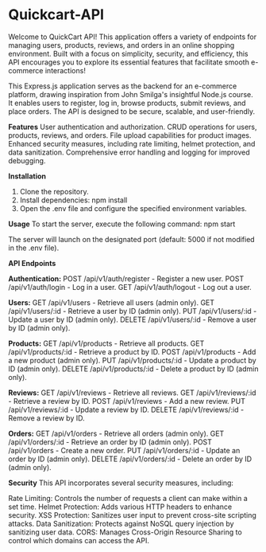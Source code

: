 # Quickcart-API

Welcome to QuickCart API! This application offers a variety of endpoints for managing users, products, reviews, and orders in an online shopping environment. Built with a focus on simplicity, security, and efficiency, this API encourages you to explore its essential features that facilitate smooth e-commerce interactions!

This Express.js application serves as the backend for an e-commerce platform, drawing inspiration from John Smilga's insightful Node.js course. It enables users to register, log in, browse products, submit reviews, and place orders. The API is designed to be secure, scalable, and user-friendly.

**Features**
User authentication and authorization.
CRUD operations for users, products, reviews, and orders.
File upload capabilities for product images.
Enhanced security measures, including rate limiting, helmet protection, and data sanitization.
Comprehensive error handling and logging for improved debugging.

**Installation**
1. Clone the repository.
2. Install dependencies: npm install
3. Open the .env file and configure the specified environment variables.
   
**Usage**
To start the server, execute the following command:
npm start

The server will launch on the designated port (default: 5000 if not modified in the .env file).

**API Endpoints**

**Authentication:**
POST /api/v1/auth/register - Register a new user.
POST /api/v1/auth/login - Log in a user.
GET /api/v1/auth/logout - Log out a user.

**Users:**
GET /api/v1/users - Retrieve all users (admin only).
GET /api/v1/users/:id - Retrieve a user by ID (admin only).
PUT /api/v1/users/:id - Update a user by ID (admin only).
DELETE /api/v1/users/:id - Remove a user by ID (admin only).

**Products:**
GET /api/v1/products - Retrieve all products.
GET /api/v1/products/:id - Retrieve a product by ID.
POST /api/v1/products - Add a new product (admin only).
PUT /api/v1/products/:id - Update a product by ID (admin only).
DELETE /api/v1/products/:id - Delete a product by ID (admin only).

**Reviews:**
GET /api/v1/reviews - Retrieve all reviews.
GET /api/v1/reviews/:id - Retrieve a review by ID.
POST /api/v1/reviews - Add a new review.
PUT /api/v1/reviews/:id - Update a review by ID.
DELETE /api/v1/reviews/:id - Remove a review by ID.

**Orders:**
GET /api/v1/orders - Retrieve all orders (admin only).
GET /api/v1/orders/:id - Retrieve an order by ID (admin only).
POST /api/v1/orders - Create a new order.
PUT /api/v1/orders/:id - Update an order by ID (admin only).
DELETE /api/v1/orders/:id - Delete an order by ID (admin only).

**Security**
This API incorporates several security measures, including:

Rate Limiting: Controls the number of requests a client can make within a set time.
Helmet Protection: Adds various HTTP headers to enhance security.
XSS Protection: Sanitizes user input to prevent cross-site scripting attacks.
Data Sanitization: Protects against NoSQL query injection by sanitizing user data.
CORS: Manages Cross-Origin Resource Sharing to control which domains can access the API.
